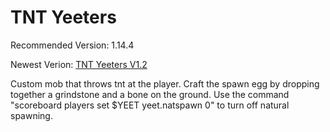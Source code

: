 # TNT Yeeters
Recommended Version: 1.14.4

Newest Verion: [TNT Yeeters V1.2](https://github.com/WaifuBeforeLaifu/Datapacks/raw/master/TNT%20Yeeters/TNT%20Yeeter%20V1.2.zip)

Custom mob that throws tnt at the player. Craft the spawn egg by dropping together a grindstone and a bone on the ground. Use the command "scoreboard players set $YEET yeet.natspawn 0" to turn off natural spawning.
